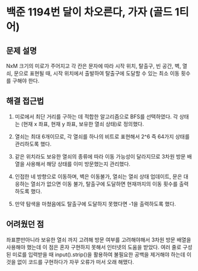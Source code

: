 # 백준 1194번 달이 차오른다, 가자 (골드 1티어)

## 문제 설명

NxM 크기의 미로가 주어지고 각 칸은 문자에 따라 시작 위치, 탈출구, 빈 공간, 벽, 열쇠, 문으로 표현될 때, 시작 위치에서 출발하여 탈출구에 도달할 수 있는 최소 이동 횟수를 구해야 한다.

## 해결 접근법

1. 미로에서 최단 거리를 구하는 데 적합한 알고리즘으로 BFS를 선택하였다. 각 상태는 (현재 x 좌표, 현재 y 좌표, 보유한 열쇠 상태)로 정의했다.

2. 열쇠는 최대 6개이므로, 각 열쇠를 하나의 비트로 표현해서 2^6 즉 64가지 상태를 관리하도록 했다.

3. 같은 위치라도 보유한 열쇠의 종류에 따라 이동 가능성이 달라지므로 3차원 방문 배열을 사용해서 해당 상태를 이미 방문했는지 관리했다.

4. 인접한 네 방향으로 이동하며, 벽은 이동불가, 열쇠는 열쇠 상태 업데이트, 문은 대응하는 열쇠가 없으면 이동 불가, 탈출구에 도달하면 현재까지의 이동 횟수를 출력하도록 했다.

5. 만약 탐색을 마쳤음에도 탈출구에 도달하지 못했다면 -1을 출력하도록 했다.

## 어려웠던 점

좌표뿐만아니라 보유한 열쇠 까지 고려해 방문 여부를 고려해야해서 3차원 방문 배열을 사용해야 했는데 이 점은 혼자 구현하지 못해서 인터넷의 도움을 받았다. 여러 줄로 구성된 미로를 입력받을 때 input().strip()을 활용하여 불필요한 공백을 제거해야 하는데 이것을 없이 코드를 구현하다가 자꾸 오류가 떠서 오래 해맸다.
